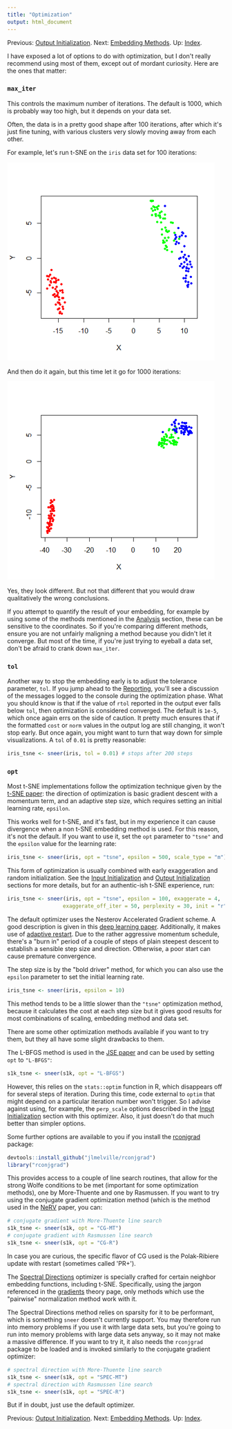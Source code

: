 ```yaml
---
title: "Optimization"
output: html_document
---
```


Previous: [Output Initialization](output-initialization.html). Next: [Embedding Methods](embedding-methods.html). Up: [Index](index.html).

I have exposed a lot of options to do with optimization, but I don't really
recommend using most of them, except out of mordant curiosity. Here are the 
ones that matter:

### `max_iter`

This controls the maximum number of iterations. The default is 1000, which
is probably way too high, but it depends on your data set.

Often, the data is in a pretty good shape after 100 iterations, after which
it's just fine tuning, with various clusters very slowly moving away from 
each other. 

For example, let's run t-SNE on the `iris` data set for 100 iterations:

![`iris_tsne <- sneer(iris, max_iter = 100)`](iris-tsne-100.png)

And then do it again, but this time let it go for 1000 iterations:

![`iris_tsne <- sneer(iris, max_iter = 1000)`](iris-tsne-1000.png)

Yes, they look different. But not that different that you would draw 
qualitatively the wrong conclusions.

If you attempt to quantify the result of your embedding, for example by using
some of the methods mentioned in the [Analysis](analysis.html) section, these
can be sensitive to the coordinates. So if you're comparing different methods,
ensure you are not unfairly maligning a method because you didn't let it 
converge. But most of the time, if you're just trying to eyeball a data set,
don't be afraid to crank down `max_iter`.

### `tol`

Another way to stop the embedding early is to adjust the tolerance parameter,
`tol`. If you jump ahead to the [Reporting](reporting.html), you'll see a
discussion of the messages logged to the console during the optimization phase.
What you should know is that if the value of `rtol` reported in the output
ever falls below `tol`, then optimization is considered converged. The
default is `1e-5`, which once again errs on the side of caution. It pretty much
ensures that if the formatted `cost` or `norm` values in the output log are still
changing, it won't stop early. But once again, you might want to turn that way
down for simple visualizations. A `tol` of `0.01` is pretty reasonable:

```R
iris_tsne <- sneer(iris, tol = 0.01) # stops after 200 steps
```

### `opt`

Most t-SNE implementations follow the optimization technique given by the 
[t-SNE paper](http://jmlr.org/papers/v9/vandermaaten08a.html): the direction
of optimization is basic gradient descent with a momentum term, and an 
adaptive step size, which requires setting an initial learning rate, `epsilon`.

This works well for t-SNE, and it's fast, but in my experience it can 
cause divergence when a non t-SNE embedding method is used. For this reason, 
it's not the default. If you want to use it, set the `opt` parameter to 
`"tsne"` and the `epsilon` value for the learning rate:

```R
iris_tsne <- sneer(iris, opt = "tsne", epsilon = 500, scale_type = "m")
```

This form of optimization is usually combined with early exaggeration and 
random initialization. See the [Input Initialization](input-initialization.html)
and [Output Initialization](output-initialization.html) sections for more 
details, but for an authentic-ish t-SNE experience, run:

```R
iris_tsne <- sneer(iris, opt = "tsne", epsilon = 100, exaggerate = 4,
                  exaggerate_off_iter = 50, perplexity = 30, init = "r")
```

The default optimizer uses the Nesterov Accelerated Gradient scheme. A good
description is given in this 
[deep learning paper](www.jmlr.org/proceedings/papers/v28/sutskever13.pdf).
Additionally, it makes use of 
[adaptive restart](https://arxiv.org/abs/1204.3982). Due to the rather 
aggressive momentum schedule, there's a "burn in" period of a couple of steps 
of plain steepest descent to establish a sensible step size and direction. 
Otherwise, a poor start can cause premature convergence.

The step size is by the "bold driver" method, for which you can also use the 
`epsilon` parameter to set the initial learning rate.

```R
iris_tsne <- sneer(iris, epsilon = 10)
```

This method tends to be a little slower than the `"tsne"` optimization method, 
because it calculates the cost at each step size but it gives good results for 
most combinations of scaling, embedding method and data set.

There are some other optimization methods available if you want to try them, but
they all have some slight drawbacks to them.

The L-BFGS method is used in the 
[JSE paper](http://dx.doi.org/10.1016/j.neucom.2012.12.036) and can be used
by setting `opt` to `"L-BFGS"`:

```R
s1k_tsne <- sneer(s1k, opt = "L-BFGS")
```

However, this relies on the `stats::optim` function in R, which disappears off
for several steps of iteration. During this time, code external to `optim` that
might depend on a particular iteration number won't trigger. So I advise against
using, for example, the `perp_scale` options described in the 
[Input Initialization](input-initialization.html) section with this optimizer.
Also, it just doesn't do that much better than simpler options.

Some further options are available to you if you install the 
[rconjgrad](https://github.com/jlmelville/rconjgrad) package:

```R
devtools::install_github("jlmelville/rconjgrad")
library("rconjgrad")
```

This provides access to a couple of line search routines, that allow for the
strong Wolfe conditions to be met (important for some optimization methods), 
one by More-Thuente and one by Rasmussen. If you want to try using the 
conjugate gradient optimization method (which is the method used in the 
[NeRV](http://www.jmlr.org/papers/v11/venna10a.html) paper, you can:

```R
# conjugate gradient with More-Thuente line search
s1k_tsne <- sneer(s1k, opt = "CG-MT") 
# conjugate gradient with Rasmussen line search
s1k_tsne <- sneer(s1k, opt = "CG-R") 
```
In case you are curious, the specific flavor of CG used is the Polak-Ribiere
update with restart (sometimes called 'PR+').

The [Spectral Directions](https://arxiv.org/abs/1206.4646) optimizer is 
specially crafted for certain neighbor embedding functions, including t-SNE.
Specifically, using the jargon referenced in the [gradients](gradients.html)
theory page, only methods which use the "pairwise" normalization method work
with it.

The Spectral Directions method relies on sparsity for it to be performant, 
which is something `sneer` doesn't currently support. You may therefore run 
into memory problems if you use it with large data sets, but you're going to 
run into memory problems with large data sets anyway, so it may not make a 
massive difference. If you want to try it, it also needs the `rconjgrad`
package to be loaded and is invoked similarly to the conjugate gradient 
optimizer:

```R
# spectral direction with More-Thuente line search
s1k_tsne <- sneer(s1k, opt = "SPEC-MT") 
# spectral direction with Rasmussen line search
s1k_tsne <- sneer(s1k, opt = "SPEC-R") 
```

But if in doubt, just use the default optimizer.

Previous: [Output Initialization](output-initialization.html). Next: [Embedding Methods](embedding-methods.html). Up: [Index](index.html).
